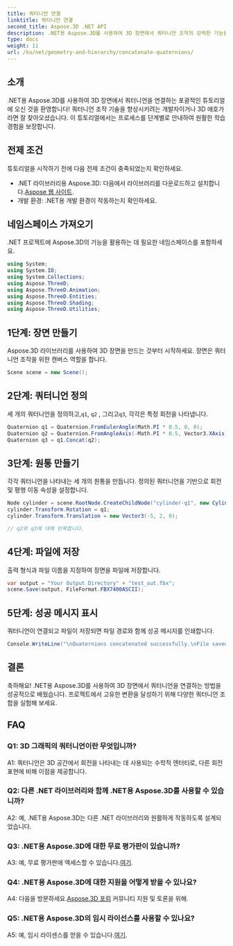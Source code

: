 ```yaml
---
title: 쿼터니언 연결
linktitle: 쿼터니언 연결
second_title: Aspose.3D .NET API
description: .NET용 Aspose.3D를 사용하여 3D 장면에서 쿼터니언 조작의 강력한 기능을 살펴보세요. 몰입형 변환을 위해 쿼터니언을 단계별로 연결하는 방법을 알아보세요.
type: docs
weight: 11
url: /ko/net/geometry-and-hierarchy/concatenate-quaternions/
---
```

## 소개

.NET용 Aspose.3D를 사용하여 3D 장면에서 쿼터니언을 연결하는 포괄적인 튜토리얼에 오신 것을 환영합니다! 쿼터니언 조작 기술을 향상시키려는 개발자이거나 3D 애호가라면 잘 찾아오셨습니다. 이 튜토리얼에서는 프로세스를 단계별로 안내하여 원활한 학습 경험을 보장합니다.

## 전제 조건

튜토리얼을 시작하기 전에 다음 전제 조건이 충족되었는지 확인하세요.

-  .NET 라이브러리용 Aspose.3D: 다음에서 라이브러리를 다운로드하고 설치합니다.[Aspose 웹 사이트](https://releases.aspose.com/3d/net/).
- 개발 환경: .NET용 개발 환경이 작동하는지 확인하세요.

## 네임스페이스 가져오기

.NET 프로젝트에 Aspose.3D의 기능을 활용하는 데 필요한 네임스페이스를 포함하세요.

```csharp
using System;
using System.IO;
using System.Collections;
using Aspose.ThreeD;
using Aspose.ThreeD.Animation;
using Aspose.ThreeD.Entities;
using Aspose.ThreeD.Shading;
using Aspose.ThreeD.Utilities;
```

## 1단계: 장면 만들기

Aspose.3D 라이브러리를 사용하여 3D 장면을 만드는 것부터 시작하세요. 장면은 쿼터니언 조작을 위한 캔버스 역할을 합니다.

```csharp
Scene scene = new Scene();
```

## 2단계: 쿼터니언 정의

 세 개의 쿼터니언을 정의하고,`q1`, `q2` , 그리고`q3`, 각각은 특정 회전을 나타냅니다.

```csharp
Quaternion q1 = Quaternion.FromEulerAngle(Math.PI * 0.5, 0, 0);
Quaternion q2 = Quaternion.FromAngleAxis(-Math.PI * 0.5, Vector3.XAxis);
Quaternion q3 = q1.Concat(q2);
```

## 3단계: 원통 만들기

각각 쿼터니언을 나타내는 세 개의 원통을 만듭니다. 정의된 쿼터니언을 기반으로 회전 및 평행 이동 속성을 설정합니다.

```csharp
Node cylinder = scene.RootNode.CreateChildNode("cylinder-q1", new Cylinder(0.1, 1, 2));
cylinder.Transform.Rotation = q1;
cylinder.Transform.Translation = new Vector3(-5, 2, 0);

// q2와 q3에 대해 반복합니다.
```

## 4단계: 파일에 저장

출력 형식과 파일 이름을 지정하여 장면을 파일에 저장합니다.

```csharp
var output = "Your Output Directory" + "test_out.fbx";
scene.Save(output, FileFormat.FBX7400ASCII);
```

## 5단계: 성공 메시지 표시

쿼터니언이 연결되고 파일이 저장되면 파일 경로와 함께 성공 메시지를 인쇄합니다.

```csharp
Console.WriteLine("\nQuaternions concatenated successfully.\nFile saved at " + output);
```

## 결론

축하해요! .NET용 Aspose.3D를 사용하여 3D 장면에서 쿼터니언을 연결하는 방법을 성공적으로 배웠습니다. 프로젝트에서 고유한 변환을 달성하기 위해 다양한 쿼터니언 조합을 실험해 보세요.

## FAQ

### Q1: 3D 그래픽의 쿼터니언이란 무엇입니까?

A1: 쿼터니언은 3D 공간에서 회전을 나타내는 데 사용되는 수학적 엔터티로, 다른 회전 표현에 비해 이점을 제공합니다.

### Q2: 다른 .NET 라이브러리와 함께 .NET용 Aspose.3D를 사용할 수 있습니까?

A2: 예, .NET용 Aspose.3D는 다른 .NET 라이브러리와 원활하게 작동하도록 설계되었습니다.

### Q3: .NET용 Aspose.3D에 대한 무료 평가판이 있습니까?

A3: 예, 무료 평가판에 액세스할 수 있습니다.[여기](https://releases.aspose.com/).

### Q4: .NET용 Aspose.3D에 대한 지원을 어떻게 받을 수 있나요?

 A4: 다음을 방문하세요.[Aspose.3D 포럼](https://forum.aspose.com/c/3d/18) 커뮤니티 지원 및 토론을 위해.

### Q5: .NET용 Aspose.3D의 임시 라이선스를 사용할 수 있나요?

 A5: 예, 임시 라이센스를 얻을 수 있습니다.[여기](https://purchase.aspose.com/temporary-license/).